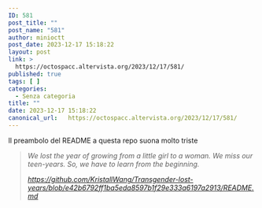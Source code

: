 ```yaml
---
ID: 581
post_title: ""
post_name: "581"
author: minioctt
post_date: 2023-12-17 15:18:22
layout: post
link: >
  https://octospacc.altervista.org/2023/12/17/581/
published: true
tags: [ ]
categories:
  - Senza categoria
title: ""
date: 2023-12-17 15:18:22
canonical_url:   https://octospacc.altervista.org/2023/12/17/581/
---
```

<!-- wp:paragraph -->
<p>Il preambolo del README a questa repo suona molto triste</p>
<!-- /wp:paragraph -->

<!-- wp:quote -->
<blockquote class="wp-block-quote"><!-- wp:paragraph -->
<p><em>We lost the year of growing from a little girl to a woman. We miss our teen-years. So, we have to learn from the beginning.</em></p>
<!-- /wp:paragraph --><cite><a href="https://github.com/KristallWang/Transgender-lost-years/blob/e42b6792ff1ba5eda8597b1f29e333a6197a2913/README.md">https://github.com/KristallWang/Transgender-lost-years/blob/e42b6792ff1ba5eda8597b1f29e333a6197a2913/README.md</a></cite></blockquote>
<!-- /wp:quote -->